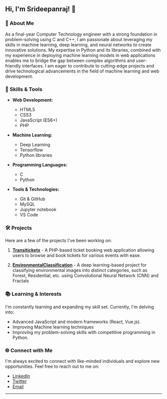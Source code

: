 ## Hi, I'm Srideepanraj! 👋

### 🚀 About Me

As a final-year Computer Technology engineer with a strong foundation in problem-solving using C and C++, I am passionate about leveraging my skills in machine learning, deep learning, and neural networks to create innovative solutions. My expertise in Python and its libraries, combined with my experience in deploying machine learning models in web applications enables me to bridge the gap between complex algorithms and user-friendly interfaces. I am eager to contribute to cutting-edge projects and drive technological advancements in the field of machine learning and web development.

### 🔧 Skills & Tools

- **Web Development:** 
  - HTML5
  - CSS3
  - JavaScript (ES6+)
  - PHP

- **Machine Learning:**
  - Deep Learning
  - Tensorflow
  - Python libraries

- **Programming Languages:**
  - C
  - Python

- **Tools & Technologies:**
  - Git & GitHub
  - MySQL
  - Jupyter notebook
  - VS Code

### 🛠️ Projects

Here are a few of the projects I've been working on:

1. **[Transiticketx](https://github.com/ssrideepanraj/transiticketx)** - A PHP-based ticket booking web application allowing users to browse and book tickets for various events with ease.

2. **[EnvironmentalClassification](https://github.com/yourusername/env_class_DL)** - A deep learning-based project for classifying environmental images into distinct categories, such as Forest, Residential, etc. using Convolutional Neural Network (CNN) and Fractals


### 📚 Learning & Interests

I'm constantly learning and expanding my skill set. Currently, I'm delving into:
- Advanced JavaScript and modern frameworks (React, Vue.js).
- Improving Machine learning techniques
- Improving my problem-solving skills with competitive programming in Python.

### 🌐 Connect with Me

I'm always excited to connect with like-minded individuals and explore new opportunities. Feel free to reach out to me on:

- [LinkedIn](http://www.linkedin.com/in/srideepanraj)
- [Twitter](https://twitter.com/yourprofile)
- [Email](ssrideepanraj@gmail.com)


---


